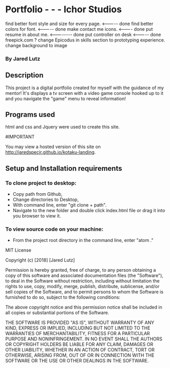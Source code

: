# Portfolio - - - Ichor Studios
find better font style and size for every page. <----- done
find better colors for font. <----- done
make contact me icons. <---- done
put resume in about me. <-------- done
put controller on desk <----- done
freepick.com ?
change Epicodus in skills section to prototyping experience.
change background to image


### By Jared Lutz

## Description
This project is a digital portfolio created for myself with the guidance of my mentor! It's displays a tv screen with a video game console hooked up to it and you navigate the "game" menu to reveal information!

## Programs used
html and css and Jquery were used to create this site.

#IMPORTANT

You may view a hosted version of this site on http://jaredspecjr.github.io/kotaku-landing.

## Setup and Installation requirements


### To clone project to desktop:
* Copy path from Github,
* Change directories to Desktop,
* With command line, enter "git clone + path".
* Navigate to the new folder and double click index.html file or drag it into you browser to view it.
### To view source code on your machine:
* From the project root directory in the command line, enter "atom ."

MIT License

Copyright (c) [2018] [Jared Lutz]

Permission is hereby granted, free of charge, to any person obtaining a copy
of this software and associated documentation files (the "Software"), to deal
in the Software without restriction, including without limitation the rights
to use, copy, modify, merge, publish, distribute, sublicense, and/or sell
copies of the Software, and to permit persons to whom the Software is
furnished to do so, subject to the following conditions:

The above copyright notice and this permission notice shall be included in all
copies or substantial portions of the Software.

THE SOFTWARE IS PROVIDED "AS IS", WITHOUT WARRANTY OF ANY KIND, EXPRESS OR
IMPLIED, INCLUDING BUT NOT LIMITED TO THE WARRANTIES OF MERCHANTABILITY,
FITNESS FOR A PARTICULAR PURPOSE AND NONINFRINGEMENT. IN NO EVENT SHALL THE
AUTHORS OR COPYRIGHT HOLDERS BE LIABLE FOR ANY CLAIM, DAMAGES OR OTHER
LIABILITY, WHETHER IN AN ACTION OF CONTRACT, TORT OR OTHERWISE, ARISING FROM,
OUT OF OR IN CONNECTION WITH THE SOFTWARE OR THE USE OR OTHER DEALINGS IN THE
SOFTWARE.
